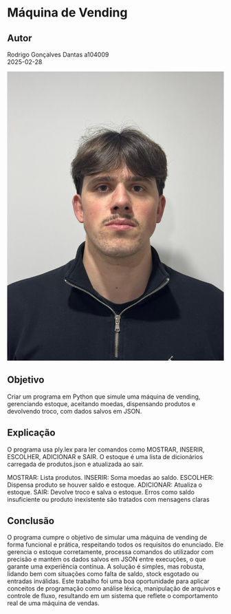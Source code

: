# Máquina de Vending

## Autor
Rodrigo Gonçalves Dantas  a104009  
2025-02-28

![Autor](https://github.com/Rodrigodantas04/PL2025-A104009/blob/main/TP1/WhatsApp%20Image%202025-02-13%20at%2022.13.00.jpeg)

## Objetivo
Criar um programa em Python que simule uma máquina de vending, gerenciando estoque, aceitando moedas, dispensando produtos e devolvendo troco, com dados salvos em JSON.

## Explicação
O programa usa ply.lex para ler comandos como MOSTRAR, INSERIR, ESCOLHER, ADICIONAR e SAIR. O estoque é uma lista de dicionários carregada de produtos.json e atualizada ao sair.

MOSTRAR: Lista produtos.
INSERIR: Soma moedas ao saldo.
ESCOLHER: Dispensa produto se houver saldo e estoque.
ADICIONAR: Atualiza o estoque.
SAIR: Devolve troco e salva o estoque.
Erros como saldo insuficiente ou produto inexistente são tratados com mensagens claras


## Conclusão
O programa cumpre o objetivo de simular uma máquina de vending de forma funcional e prática, respeitando todos os requisitos do enunciado. Ele gerencia o estoque corretamente, processa comandos do utilizador com precisão e mantém os dados salvos em JSON entre execuções, o que garante uma experiência contínua. A solução é simples, mas robusta, lidando bem com situações como falta de saldo, stock esgotado ou entradas inválidas. Este trabalho foi uma boa oportunidade para aplicar conceitos de programação como análise léxica, manipulação de arquivos e controle de fluxo, resultando em um sistema que reflete o comportamento real de uma máquina de vendas.
